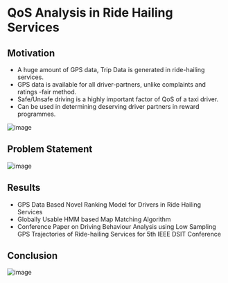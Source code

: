 # QoS Analysis in Ride Hailing Services

## Motivation
* A huge amount of GPS  data, Trip Data is generated in ride-hailing services.
* GPS data is available for all driver-partners, unlike complaints and ratings -fair method.
* Safe/Unsafe driving is a highly important factor of QoS of a taxi driver.
* Can be used in  determining deserving driver partners in reward programmes.

![image](https://user-images.githubusercontent.com/46936272/165879317-507a6b61-54f3-43e8-a02e-bc6cb43e36a2.png)


## Problem Statement

![image](https://user-images.githubusercontent.com/46936272/165879384-8ff9672a-a274-466b-9983-9263abbb9c69.png)

## Results
* GPS Data Based Novel Ranking Model for Drivers in Ride Hailing Services
* Globally Usable HMM based  Map Matching Algorithm
* Conference Paper on Driving Behaviour Analysis using Low Sampling GPS Trajectories of Ride-hailing Services for 5th IEEE DSIT Conference

## Conclusion

![image](https://user-images.githubusercontent.com/46936272/165879468-65dff1ce-1a38-44b7-8c23-4382fa81f92a.png)



